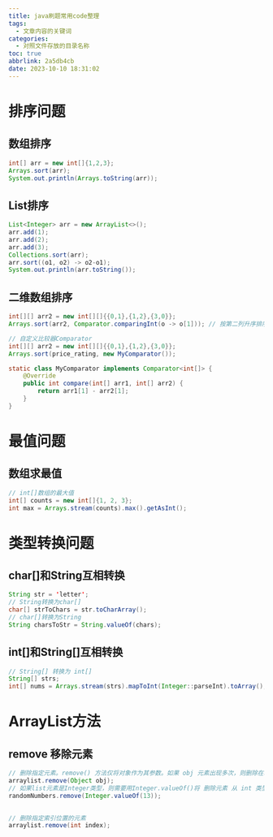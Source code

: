 ```yaml
---
title: java刷题常用code整理
tags:
  - 文章内容的关键词
categories:
  - 对照文件存放的目录名称
toc: true
abbrlink: 2a5db4cb
date: 2023-10-10 18:31:02
---
```


# 排序问题
## 数组排序
```java
int[] arr = new int[]{1,2,3};
Arrays.sort(arr);
System.out.println(Arrays.toString(arr));
```

## List排序
```java
List<Integer> arr = new ArrayList<>();
arr.add(1);
arr.add(2);
arr.add(3);
Collections.sort(arr);
arr.sort((o1, o2) -> o2-o1);
System.out.println(arr.toString());
```

## 二维数组排序
```java
int[][] arr2 = new int[][]{{0,1},{1,2},{3,0}};
Arrays.sort(arr2, Comparator.comparingInt(o -> o[1])); // 按第二列升序排序
```
```java
// 自定义比较器Comparator
int[][] arr2 = new int[][]{{0,1},{1,2},{3,0}};
Arrays.sort(price_rating, new MyComparator());

static class MyComparator implements Comparator<int[]> {
	@Override
	public int compare(int[] arr1, int[] arr2) {
		return arr1[1] - arr2[1];
	}
}
```
        
# 最值问题
## 数组求最值
```java
// int[]数组的最大值
int[] counts = new int[]{1, 2, 3};
int max = Arrays.stream(counts).max().getAsInt();
```

# 类型转换问题
## char[]和String互相转换
```java
String str = 'letter';
// String转换为char[]
char[] strToChars = str.toCharArray();
// char[]转换为String
String charsToStr = String.valueOf(chars);
```

## int[]和String[]互相转换
```java
// String[] 转换为 int[]
String[] strs;
int[] nums = Arrays.stream(strs).mapToInt(Integer::parseInt).toArray();
```

# ArrayList方法
## remove 移除元素
```java
// 删除指定元素。remove() 方法仅将对象作为其参数。如果 obj 元素出现多次，则删除在动态数组中最第一次出现的元素。
arraylist.remove(Object obj);
// 如果list元素是Integer类型，则需要用Integer.valueOf()将 删除元素 从 int 类型转变成一个 Integer 对象。
randomNumbers.remove(Integer.valueOf(13));

        
// 删除指定索引位置的元素
arraylist.remove(int index);
```